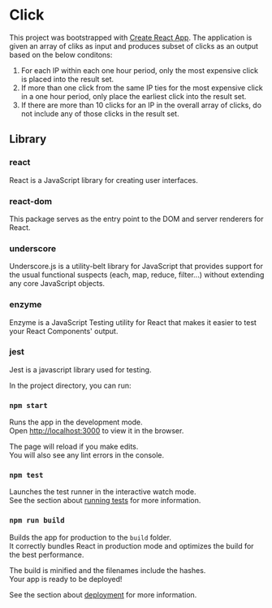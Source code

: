 # Click

This project was bootstrapped with [Create React App](https://github.com/facebook/create-react-app). The application is given an array of cliks as input and produces subset of clicks as an output based on the below conditons:

1. For each IP within each one hour period, only the most expensive click is placed into the
result set.
2. If more than one click from the same IP ties for the most expensive click in a one hour
period, only place the earliest click into the result set.
3. If there are more than 10 clicks for an IP in the overall array of clicks, do not include any
of those clicks in the result set.

## Library

### react
React is a JavaScript library for creating user interfaces.

### react-dom
This package serves as the entry point to the DOM and server renderers for React.

### underscore
Underscore.js is a utility-belt library for JavaScript that provides support for the usual functional suspects (each, map, reduce, filter...) without extending any core JavaScript objects.

### enzyme
Enzyme is a JavaScript Testing utility for React that makes it easier to test your React Components' output. 

### jest
Jest is a javascript library used for testing.

In the project directory, you can run:

### `npm start`

Runs the app in the development mode.\
Open [http://localhost:3000](http://localhost:3000) to view it in the browser.

The page will reload if you make edits.\
You will also see any lint errors in the console.

### `npm test`

Launches the test runner in the interactive watch mode.\
See the section about [running tests](https://facebook.github.io/create-react-app/docs/running-tests) for more information.

### `npm run build`

Builds the app for production to the `build` folder.\
It correctly bundles React in production mode and optimizes the build for the best performance.

The build is minified and the filenames include the hashes.\
Your app is ready to be deployed!

See the section about [deployment](https://facebook.github.io/create-react-app/docs/deployment) for more information.
